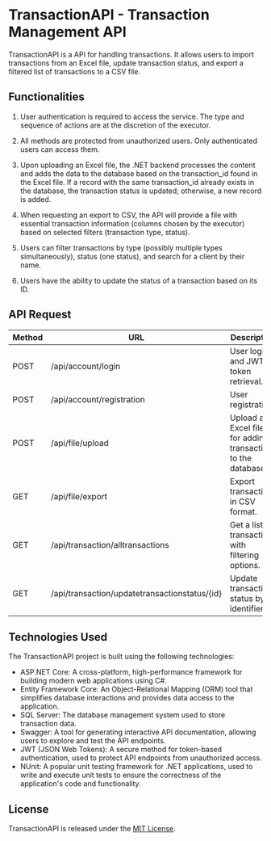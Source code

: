 # TransactionAPI - Transaction Management API

TransactionAPI is a API for handling transactions. It allows users to import transactions from an Excel file, update transaction status, and export a filtered list of transactions to a CSV file.

## Functionalities

1. User authentication is required to access the service. The type and sequence of actions are at the discretion of the executor.

2. All methods are protected from unauthorized users. Only authenticated users can access them.

3. Upon uploading an Excel file, the .NET backend processes the content and adds the data to the database based on the transaction_id found in the Excel file. If a record with the same transaction_id already exists in the database, the transaction status is updated; otherwise, a new record is added.

4. When requesting an export to CSV, the API will provide a file with essential transaction information (columns chosen by the executor) based on selected filters (transaction type, status).

5. Users can filter transactions by type (possibly multiple types simultaneously), status (one status), and search for a client by their name.

6. Users have the ability to update the status of a transaction based on its ID.

## API Request

| Method | URL                                      | Description                                                     |
|-------|------------------------------------------|------------------------------------------------------------------|
| POST  | /api/account/login                       | User login and JWT token retrieval.                              |
| POST  | /api/account/registration                | User registration.                                              |
| POST  | /api/file/upload                         | Upload an Excel file for adding transactions to the database.    |
| GET   | /api/file/export                         | Export transactions in CSV format.                              |
| GET   | /api/transaction/alltransactions        | Get a list of transactions with filtering options.             |
| GET   | /api/transaction/updatetransactionstatus/{id} | Update transaction status by its identifier.            |

## Technologies Used
The TransactionAPI project is built using the following technologies:

- ASP.NET Core: A cross-platform, high-performance framework for building modern web applications using C#.
- Entity Framework Core: An Object-Relational Mapping (ORM) tool that simplifies database interactions and provides data access to the application.
- SQL Server: The database management system used to store transaction data.
- Swagger: A tool for generating interactive API documentation, allowing users to explore and test the API endpoints.
- JWT (JSON Web Tokens): A secure method for token-based authentication, used to protect API endpoints from unauthorized access.
- NUnit: A popular unit testing framework for .NET applications, used to write and execute unit tests to ensure the correctness of the application's code and functionality.

## License

TransactionAPI is released under the [MIT License](LICENSE).
